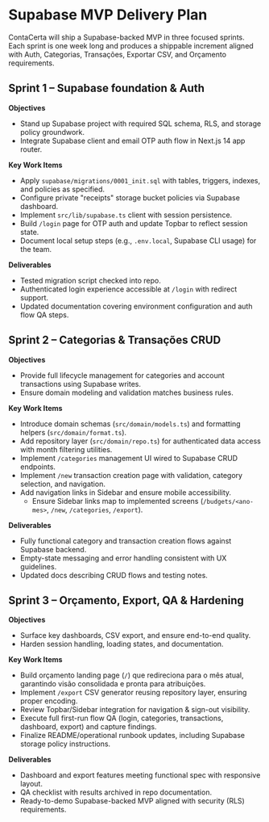 # Supabase MVP Delivery Plan

ContaCerta will ship a Supabase-backed MVP in three focused sprints. Each sprint is one week long and produces a shippable increment aligned with Auth, Categorias, Transações, Exportar CSV, and Orçamento requirements.

## Sprint 1 – Supabase foundation & Auth
**Objectives**
- Stand up Supabase project with required SQL schema, RLS, and storage policy groundwork.
- Integrate Supabase client and email OTP auth flow in Next.js 14 app router.

**Key Work Items**
- Apply `supabase/migrations/0001_init.sql` with tables, triggers, indexes, and policies as specified.
- Configure private "receipts" storage bucket policies via Supabase dashboard.
- Implement `src/lib/supabase.ts` client with session persistence.
- Build `/login` page for OTP auth and update Topbar to reflect session state.
- Document local setup steps (e.g., `.env.local`, Supabase CLI usage) for the team.

**Deliverables**
- Tested migration script checked into repo.
- Authenticated login experience accessible at `/login` with redirect support.
- Updated documentation covering environment configuration and auth flow QA steps.

## Sprint 2 – Categorias & Transações CRUD
**Objectives**
- Provide full lifecycle management for categories and account transactions using Supabase writes.
- Ensure domain modeling and validation matches business rules.

**Key Work Items**
- Introduce domain schemas (`src/domain/models.ts`) and formatting helpers (`src/domain/format.ts`).
- Add repository layer (`src/domain/repo.ts`) for authenticated data access with month filtering utilities.
- Implement `/categories` management UI wired to Supabase CRUD endpoints.
- Implement `/new` transaction creation page with validation, category selection, and navigation.
- Add navigation links in Sidebar and ensure mobile accessibility.
  - Ensure Sidebar links map to implemented screens (`/budgets/<ano-mes>`, `/new`, `/categories`, `/export`).

**Deliverables**
- Fully functional category and transaction creation flows against Supabase backend.
- Empty-state messaging and error handling consistent with UX guidelines.
- Updated docs describing CRUD flows and testing notes.

## Sprint 3 – Orçamento, Export, QA & Hardening
**Objectives**
- Surface key dashboards, CSV export, and ensure end-to-end quality.
- Harden session handling, loading states, and documentation.

**Key Work Items**
- Build orçamento landing page (`/`) que redireciona para o mês atual, garantindo visão consolidada e pronta para atribuições.
- Implement `/export` CSV generator reusing repository layer, ensuring proper encoding.
- Review Topbar/Sidebar integration for navigation & sign-out visibility.
- Execute full first-run flow QA (login, categories, transactions, dashboard, export) and capture findings.
- Finalize README/operational runbook updates, including Supabase storage policy instructions.

**Deliverables**
- Dashboard and export features meeting functional spec with responsive layout.
- QA checklist with results archived in repo documentation.
- Ready-to-demo Supabase-backed MVP aligned with security (RLS) requirements.
